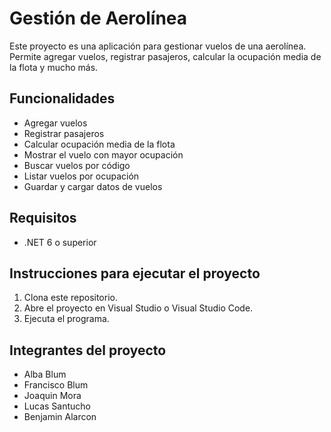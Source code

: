 # Gestión de Aerolínea
Este proyecto es una aplicación para gestionar vuelos de una aerolínea. Permite agregar vuelos, registrar pasajeros, calcular la ocupación media de la flota y mucho más.

## Funcionalidades
- Agregar vuelos
- Registrar pasajeros
- Calcular ocupación media de la flota
- Mostrar el vuelo con mayor ocupación
- Buscar vuelos por código
- Listar vuelos por ocupación
- Guardar y cargar datos de vuelos

## Requisitos
- .NET 6 o superior

## Instrucciones para ejecutar el proyecto
1. Clona este repositorio.
2. Abre el proyecto en Visual Studio o Visual Studio Code.
3. Ejecuta el programa.

## Integrantes del proyecto
- Alba Blum
- Francisco Blum
- Joaquin Mora
- Lucas Santucho
- Benjamin Alarcon
